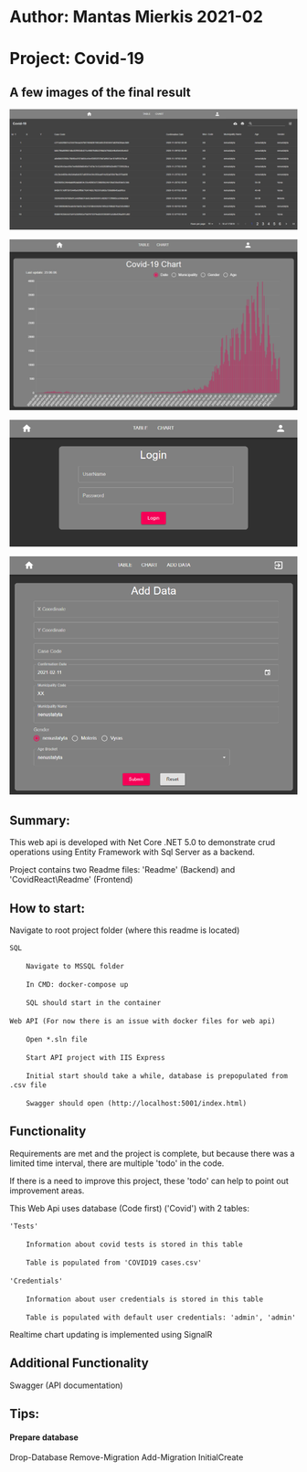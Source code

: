 # Author: Mantas Mierkis 2021-02
# Project: Covid-19

## A few images of the final result

![Image1](1.PNG)

![Image2](2.PNG)

![Image3](https://github.com/mierkismantas/CovidData/blob/master/3.PNG)

![Image4](https://github.com/mierkismantas/CovidData/blob/master/4.PNG)

## Summary:

This web api is developed with Net Core .NET 5.0 to demonstrate crud operations using Entity Framework with Sql Server as a backend.

Project contains two Readme files: 'Readme' (Backend) and 'CovidReact\Readme' (Frontend)

## How to start:
Navigate to root project folder (where this readme is located)

	SQL

		Navigate to MSSQL folder  

		In CMD: docker-compose up  

		SQL should start in the container

	Web API (For now there is an issue with docker files for web api)

		Open *.sln file

		Start API project with IIS Express

		Initial start should take a while, database is prepopulated from .csv file

		Swagger should open (http://localhost:5001/index.html)

## Functionality

Requirements are met and the project is complete, but because there was a limited time interval, there are multiple 'todo' in the code.

If there is a need to improve this project, these 'todo' can help to point out improvement areas.

This Web Api uses database (Code first) ('Covid') with 2 tables:

	'Tests'

		Information about covid tests is stored in this table

		Table is populated from 'COVID19 cases.csv'

	'Credentials'

		Information about user credentials is stored in this table

		Table is populated with default user credentials: 'admin', 'admin'
	
Realtime chart updating is implemented using SignalR

## Additional Functionality

Swagger (API documentation)

## Tips:

#### Prepare database

Drop-Database
Remove-Migration
Add-Migration InitialCreate